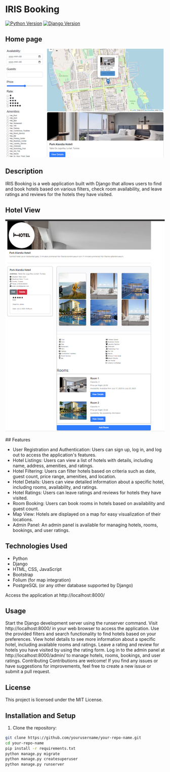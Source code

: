 # IRIS Booking

[![Python Version](https://img.shields.io/badge/python-3.8%2B-blue)](https://www.python.org/downloads/)
[![Django Version](https://img.shields.io/badge/django-3.2%2B-green)](https://www.djangoproject.com/download/)

## Home page
<p align="center"><img src="./readme_assets/home.jpg"></p>

## Description

IRIS Booking is a web application built with Django that allows users to find and book hotels based on various filters, check room availability, and leave ratings and reviews for the hotels they have visited.
## Hotel View
<p align="center"><img src="./readme_assets/hotel_view.jpg"></p>
## Features

- User Registration and Authentication: Users can sign up, log in, and log out to access the application's features.
- Hotel Listings: Users can view a list of hotels with details, including name, address, amenities, and ratings.
- Hotel Filtering: Users can filter hotels based on criteria such as date, guest count, price range, amenities, and location.
- Hotel Details: Users can view detailed information about a specific hotel, including rooms, availability, and ratings.
- Hotel Ratings: Users can leave ratings and reviews for hotels they have visited.
- Room Booking: Users can book rooms in hotels based on availability and guest count.
- Map View: Hotels are displayed on a map for easy visualization of their locations.
- Admin Panel: An admin panel is available for managing hotels, rooms, bookings, and user ratings.

## Technologies Used

- Python
- Django
- HTML, CSS, JavaScript
- Bootstrap
- Folium (for map integration)
- PostgreSQL (or any other database supported by Django)

Access the application at http://localhost:8000/
## Usage
Start the Django development server using the runserver command.
Visit http://localhost:8000/ in your web browser to access the application.
Use the provided filters and search functionality to find hotels based on your preferences.
View hotel details to see more information about a specific hotel, including available rooms and ratings.
Leave a rating and review for hotels you have visited by using the rating form.
Log in to the admin panel at http://localhost:8000/admin/ to manage hotels, rooms, bookings, and user ratings.
Contributing
Contributions are welcome! If you find any issues or have suggestions for improvements, feel free to create a new issue or submit a pull request.

## License
This project is licensed under the MIT License.

## Installation and Setup

1. Clone the repository:

```bash
git clone https://github.com/yourusername/your-repo-name.git
cd your-repo-name
pip install -r requirements.txt
python manage.py migrate
python manage.py createsuperuser
python manage.py runserver


